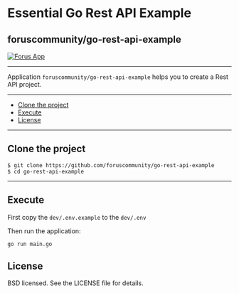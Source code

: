 # Essential Go Rest API Example
## foruscommunity/go-rest-api-example

[![Forus App](https://forus.app/icons/icon-128x128.png)](https://forus.app)

---

Application `foruscommunity/go-rest-api-example` helps you to create a Rest API project.

---

* [Clone the project](#clone-the-project)
* [Execute](#execute)
* [License](#license)

---

## Clone the project

```
$ git clone https://github.com/foruscommunity/go-rest-api-example
$ cd go-rest-api-example
```

---

## Execute

First copy the `dev/.env.example` to the `dev/.env`

Then run the application:

```sh
go run main.go
```

## License

BSD licensed. See the LICENSE file for details.